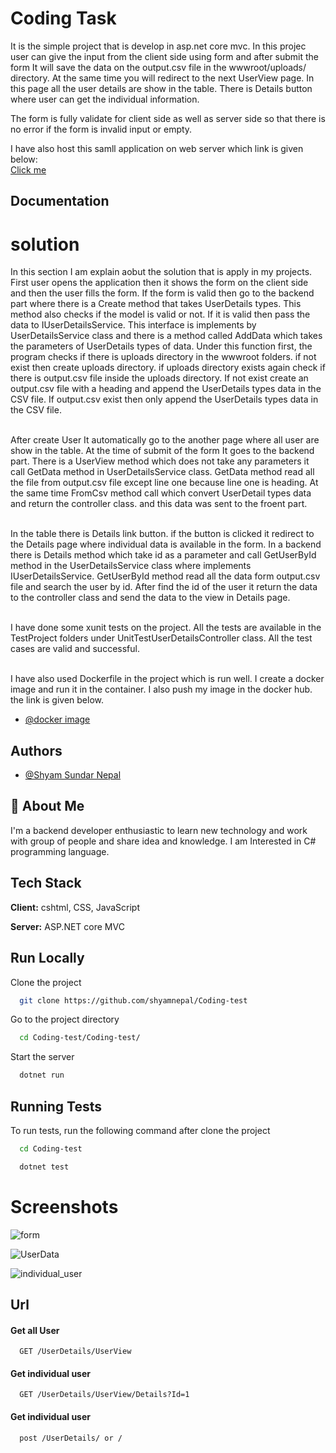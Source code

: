
# Coding Task

It is the simple project that is develop in asp.net core mvc. In this projec user can give the input from the client side using form and after submit the form It will save the data on the output.csv file in the wwwroot/uploads/ directory. At the same time you will redirect to the next UserView page. In this page all the user details are show in the table. There is Details button where user can get the individual information.

The form is fully validate for client side as well as server side so that there is no error if the form is invalid input or empty.

I have also host this samll application on web server which link is given below:\
[Click me ](http://codingtask.somee.com/)

## Documentation

# solution 
In this section I am explain aobut the solution that is apply in my projects.\
First user opens the application then it shows the form on the client side and then the user fills the form. If the form is valid then go to the backend part where there is a Create method that takes UserDetails types. This method also checks if the model is valid or not. If it is valid then pass the data to IUserDetailsService. This interface is implements by UserDetailsService class and there is a method called AddData which takes the parameters of UserDetails types of data. Under this function first, the program checks if there is uploads directory in the wwwroot folders. if not exist then create uploads directory. if uploads directory exists again check if there is output.csv file inside the uploads directory. If not exist create an output.csv file with a heading and append the UserDetails types data in the CSV file. If output.csv exist then only append the UserDetails types data in the CSV file. 

\
After create User It automatically go to the another page where all user are show in the table. At the time of submit of the form It goes to the backend part. There is a UserView method which does not take any parameters it call GetData method in UserDetailsService class. GetData method read all the file from output.csv file except line one because line one is heading. At the same time FromCsv method call which convert UserDetail types data and return the controller class. and this data was sent to the froent part. 


\
In the table there is Details link button. if the button is clicked it redirect to the Details page where individual data is available in the form. In a backend there is Details method which take id as a parameter and call GetUserById method in the UserDetailsService class where implements IUserDetailsService. GetUserById method read all the data form output.csv file and search the user by id. After find the id of the user it return the data to the controller class and send the data to the view in Details page. 


\
I have done some xunit tests on the project. All the tests are available in the TestProject folders under UnitTestUserDetailsController class. All the test cases are valid and successful.

\
I have also used Dockerfile in the project which is run well. I create a docker image and run it in the container. I also push my image in the docker hub. the link is given below. 
- [@docker image](hub.docker.com/repository/docker/shyam595/codingtest/general)



## Authors

- [@Shyam Sundar Nepal](https://github.com/shyamnepal/Coding-test)





## 🚀 About Me
I'm a backend developer enthusiastic to learn new technology and work with group of people and share idea and knowledge. I am Interested in C# programming language. 




## Tech Stack

**Client:** cshtml, CSS, JavaScript 

**Server:** ASP.NET core MVC



## Run Locally

Clone the project

```bash
  git clone https://github.com/shyamnepal/Coding-test
```

Go to the project directory

```bash
  cd Coding-test/Coding-test/
```



Start the server

```bash
  dotnet run 
```


## Running Tests

To run tests, run the following command after clone the project

```bash
  cd Coding-test
```
```bash
  dotnet test
```

# Screenshots
![form](https://user-images.githubusercontent.com/61022806/219957603-8c712767-2e64-48a7-a955-56cd9ddb7ac7.PNG)

![UserData](https://user-images.githubusercontent.com/61022806/219957623-e9678538-1256-40f2-b9d7-0881377cfdf9.PNG)

![individual_user](https://user-images.githubusercontent.com/61022806/219957642-2c73875f-705b-4c4c-a306-803d6f089dfa.PNG)

## Url

#### Get all User

```http
  GET /UserDetails/UserView
```



#### Get individual user

```http
  GET /UserDetails/UserView/Details?Id=1
```

#### Get individual user

```http
  post /UserDetails/ or /
```

